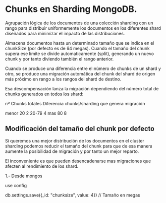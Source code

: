 # Chunks en Sharding MongoDB.

Agrupación lógica de los documentos de una colección sharding con un rango para
distribuir uniformemente los documentos en los diferentes shard diseñados para minimizar el
impacto de las distribuciones.

Almacena documentos hasta un determinado tamaño que se indica en el chunkSize (por defecto es
de 64 megas). Cuando el tamaño del chunk supera ese límite se divide automaticamente (split), generando
un nuevo chunk y por tanto diviendo también el rango anterior.

Cuando se produce una diferencia entre el número de chunks de un shard y otro, se produce una migración
automática del chunk del shard de origen más próximo en rango a los rangos del shard de destino.

Esa descompensación lanza la migración dependiendo del número total de chunks generados en todos los
shard:

nº Chunks totales           Diferencia chunks/sharding que genera migración

menor 20                            2
20-79                               4
mas 80                              8

## Modificación del tamaño del chunk por defecto

Si queremos una mejor distribución de los documentos en el cluster sharding podemos reducir el tamaño
del chunk para que de esa manera aumente la posibilidad de migración y por tanto un mejor reparto.

El inconveniente es que pueden desencadenarse mas migraciones que afecten al rendimiento de los shard.

1.- Desde mongos

use config

db.settings.save({_id: "chunksize", value: 4}) // Tamaño en megas
